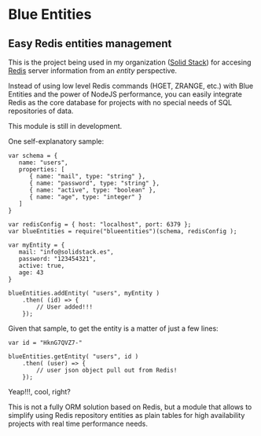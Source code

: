 # Blue Entities

## Easy Redis entities management

This is the project being used in my organization ([Solid Stack](http://www.solid-stack.com)) for accesing [Redis](https://redis.io)  server information from an *entity* perspective.

Instead of using low level Redis commands (HGET, ZRANGE, etc.) with Blue Entities and the power of NodeJS performance, you can easily integrate Redis as the core database for projects with no special needs of SQL repositories of data.

This module is still in development.

One self-explanatory sample:

```
var schema = {
   name: "users",
   properties: [
      { name: "mail", type: "string" },
      { name: "password", type: "string" },
      { name: "active", type: "boolean" },
      { name: "age", type: "integer" }
   ]
}

var redisConfig = { host: "localhost", port: 6379 };
var blueEntities = require("blueentities")(schema, redisConfig );

var myEntity = {
   mail: "info@solidstack.es",
   password: "123454321",
   active: true,
   age: 43
}

blueEntities.addEntity( "users", myEntity )
	.then( (id) => {
		// User added!!!
	});

```

Given that sample, to get the entity is a matter of just a few lines:

```
var id = "HknG7QVZ7-"

blueEntities.getEntity( "users", id )
	.then( (user) => {
		// user json object pull out from Redis!
	});
```

Yeap!!!, cool, right?

This is not a fully ORM solution based on Redis, but a module that allows to simplify using Redis repository entities as plain tables for high availability projects with real time performance needs.